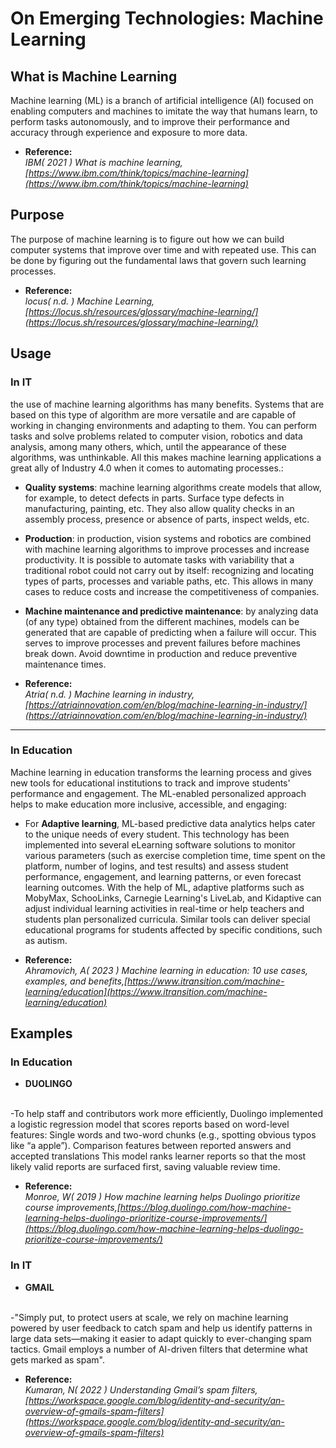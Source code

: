 # On Emerging Technologies: Machine Learning

## What is Machine Learning

Machine learning (ML) is a branch of artificial intelligence (AI) focused on enabling computers and machines to imitate the way that humans learn, to perform tasks autonomously, and to improve their performance and accuracy through experience and exposure to more data.

- **Reference:**  
  _IBM( 2021 ) What is machine learning,[https://www.ibm.com/think/topics/machine-learning](https://www.ibm.com/think/topics/machine-learning)_



## Purpose

The purpose of machine learning is to figure out how we can build computer systems that improve over time and with repeated use. This can be done by figuring out the fundamental laws that govern such learning processes.

- **Reference:**  
_locus( n.d. ) Machine Learning,[https://locus.sh/resources/glossary/machine-learning/](https://locus.sh/resources/glossary/machine-learning/)_
  


## Usage

### In IT

the use of machine learning algorithms has many benefits. Systems that are based on this type of algorithm are more versatile and are capable of working in changing environments and adapting to them. You can perform tasks and solve problems related to computer vision, robotics and data analysis, among many others, which, until the appearance of these algorithms, was unthinkable. All this makes machine learning applications a great ally of Industry 4.0 when it comes to automating processes.:

 - **Quality systems**: machine learning algorithms create models that allow, for example, to detect defects in parts. Surface type defects in manufacturing, painting, etc. They also allow quality checks in an assembly process, presence or absence of parts, inspect welds, etc.

 - **Production**: in production, vision systems and robotics are combined with machine learning algorithms to improve processes and increase productivity. It is possible to automate tasks with variability that a traditional robot could not carry out by itself: recognizing and locating types of parts, processes and variable paths, etc. This allows in many cases to reduce costs and increase the competitiveness of companies.

 - **Machine maintenance and predictive maintenance**: by analyzing data (of any type) obtained from the different machines, models can be generated that are capable of predicting when a failure will occur. This serves to improve processes and prevent failures before machines break down. Avoid downtime in production and reduce preventive maintenance times.



- **Reference:**  
  _Atria( n.d. ) Machine learning in industry,[https://atriainnovation.com/en/blog/machine-learning-in-industry/](https://atriainnovation.com/en/blog/machine-learning-in-industry/)_
---

### In Education

Machine learning in education transforms the learning process and gives new tools for educational institutions to track and improve students' performance and engagement. The ML-enabled personalized approach helps to make education more inclusive, accessible, and engaging:

- For **Adaptive learning**, ML-based predictive data analytics helps cater to the unique needs of every student. This technology has been implemented into several eLearning software solutions to monitor various parameters (such as exercise completion time, time spent on the platform, number of logins, and test results) and assess student performance, engagement, and learning patterns, or even forecast learning outcomes.
With the help of ML, adaptive platforms such as MobyMax, SchooLinks, Carnegie Learning's LiveLab, and Kidaptive can adjust individual learning activities in real-time or help teachers and students plan personalized curricula. Similar tools can deliver special educational programs for students affected by specific conditions, such as autism.

- **Reference:**  
  _Ahramovich, A( 2023 ) Machine learning in education: 
10 use cases, examples, and benefits,[https://www.itransition.com/machine-learning/education](https://www.itransition.com/machine-learning/education)_


## Examples

### In Education

- **DUOLINGO**
<br>
-To help staff and contributors work more efficiently, Duolingo implemented a logistic regression model that scores reports based on word-level features:
Single words and two-word chunks (e.g., spotting obvious typos like “a apple”).
Comparison features between reported answers and accepted translations
This model ranks learner reports so that the most likely valid reports are surfaced first, saving valuable review time.

- **Reference:**  
  _Monroe, W( 2019 ) How machine learning helps Duolingo prioritize course improvements,[https://blog.duolingo.com/how-machine-learning-helps-duolingo-prioritize-course-improvements/](https://blog.duolingo.com/how-machine-learning-helps-duolingo-prioritize-course-improvements/)_

### In IT

- **GMAIL**
<br>
-"Simply put, to protect users at scale, we rely on machine learning powered by user feedback to catch spam and help us identify patterns in large data sets—making it easier to adapt quickly to ever-changing spam tactics. Gmail employs a number of AI-driven filters that determine what gets marked as spam".

- **Reference:**  
    _Kumaran, N( 2022 ) Understanding Gmail’s spam filters,[https://workspace.google.com/blog/identity-and-security/an-overview-of-gmails-spam-filters](https://workspace.google.com/blog/identity-and-security/an-overview-of-gmails-spam-filters)_